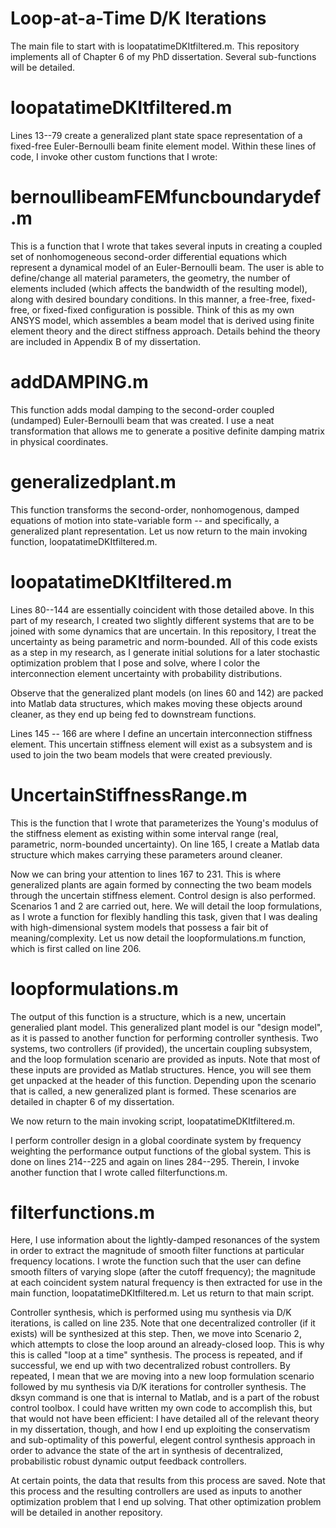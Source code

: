 
# Loop-at-a-Time D/K Iterations
The main file to start with is loopatatimeDKItfiltered.m.  This repository implements all of Chapter 6 of my PhD dissertation.  Several sub-functions will be detailed.  


# loopatatimeDKItfiltered.m

Lines 13--79 create a generalized plant state space representation of a fixed-free Euler-Bernoulli beam finite element model.  Within these lines of code, I invoke other custom functions that I wrote: 

# bernoullibeamFEMfuncboundarydef.m
This is a function that I wrote that takes several inputs in creating a coupled set of nonhomogeneous second-order differential equations which represent a dynamical model of an Euler-Bernoulli beam.  The user is able to define/change all material parameters, the geometry, the number of elements included (which affects the bandwidth of the resulting model), along with desired boundary conditions.  In this manner, a free-free, fixed-free, or fixed-fixed configuration is possible. Think of this as my own ANSYS model, which assembles a beam model that is derived using finite element theory and the direct stiffness approach.  Details behind the theory are included in Appendix B of my dissertation. 

# addDAMPING.m
This function adds modal damping to the second-order coupled (undamped) Euler-Bernoulli beam that was created.  I use a neat transformation that allows me to generate a positive definite damping matrix in physical coordinates.

# generalizedplant.m
This function transforms the second-order, nonhomogenous, damped equations of motion into state-variable form -- and specifically, a generalized plant representation.  Let us now return to the main invoking function, loopatatimeDKItfiltered.m.

# loopatatimeDKItfiltered.m
Lines 80--144 are essentially coincident with those detailed above.  In this part of my research, I created two slightly different systems that are to be joined with some dynamics that are uncertain.  In this repository, I treat the uncertainty as being parametric and norm-bounded.  All of this code exists as a step in my research, as I generate initial solutions for a later stochastic optimization problem that I pose and solve, where I color the interconnection element uncertainty with probability distributions.

Observe that the generalized plant models (on lines 60 and 142) are packed into Matlab data structures, which makes moving these objects around cleaner, as they end up being fed to downstream functions.

Lines 145 -- 166 are where I define an uncertain interconnection stiffness element.  This uncertain stiffness element will exist as a subsystem and is used to join the two beam models that were created previously.

# UncertainStiffnessRange.m
This is the function that I wrote that parameterizes the Young's modulus of the stiffness element as existing within some interval range (real, parametric, norm-bounded uncertainty).  On line 165, I create a Matlab data structure which makes carrying these parameters around cleaner.  

Now we can bring your attention to lines 167 to 231.  This is where generalized plants are again formed by connecting the two beam models through the uncertain stiffness element.  Control design is also performed.  Scenarios 1 and 2 are carried out, here.  We will detail the loop formulations, as I wrote a function for flexibly handling this task, given that I was dealing with high-dimensional system models that possess a fair bit of meaning/complexity.  Let us now detail the loopformulations.m function, which is first called on line 206.

# loopformulations.m
The output of this function is a structure, which is a new, uncertain generalied plant model.  This generalized plant model is our "design model", as it is passed to another function for performing controller synthesis.  Two systems, two controllers (if provided), the uncertain coupling subsystem, and the loop formulation scenario are provided as inputs.  Note that most of these inputs are provided as Matlab structures.  Hence, you will see them get unpacked at the header of this function.  Depending upon the scenario that is called, a new generalized plant is formed.  These scenarios are detailed in chapter 6 of my dissertation.

We now return to the main invoking script, loopatatimeDKItfiltered.m.  

I perform controller design in a global coordinate system by frequency weighting the performance output functions of the global system.  This is done on lines 214--225 and again on lines 284--295.  Therein, I invoke another function that I wrote called filterfunctions.m.

# filterfunctions.m
Here, I use information about the lightly-damped resonances of the system in order to extract the magnitude of smooth filter functions at particular frequency locations.  I wrote the function such that the user can define smooth filters of varying slope (after the cutoff frequency); the magnitude at each coincident system natural frequency is then extracted for use in the main function, loopatatimeDKItfiltered.m. Let us return to that main script.

Controller synthesis, which is performed using mu synthesis via D/K iterations, is called on line 235.  Note that one decentralized controller (if it exists) will be synthesized at this step.  Then, we move into Scenario 2, which attempts to close the loop around an already-closed loop.  This is why this is called "loop at a time" synthesis.  The process is repeated, and if successful, we end up with two decentralized robust controllers.  By repeated, I mean that we are moving into a new loop formulation scenario followed by mu synthesis via D/K iterations for controller synthesis.  The dksyn command is one that is internal to Matlab, and is a part of the robust control toolbox.  I could have written my own code to accomplish this, but that would not have been efficient: I have detailed all of the relevant theory in my dissertation, though, and how I end up exploiting the conservatism and sub-optimality of this powerful, elegent control synthesis approach in order to advance the state of the art in synthesis of decentralized, probabilistic robust dynamic output feedback controllers.  

At certain points, the data that results from this process are saved.  Note that this process and the resulting controllers are used as inputs to another optimization problem that I end up solving.  That other optimization problem will be detailed in another repository.  


